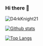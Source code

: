 ### **Hi there** 👋

<!--
**D4rkKnight21/D4rkKnight21** is a ✨ _special_ ✨ repository because its `README.md` (this file) appears on your GitHub profile.

Here are some ideas to get you started:

- 🔭 I’m currently working on ...
- 🌱 I’m currently learning ...
- 👯 I’m looking to collaborate on ...
- 🤔 I’m looking for help with ...
- 💬 Ask me about ...
- 📫 How to reach me: ...
- 😄 Pronouns: ...
- ⚡ Fun fact: ...
-->

<p align=left> <img src=https://komarev.com/ghpvc/?username=D4rkKnight21 alt=D4rkKnight21 /> </p>

[![Github stats](https://github-readme-stats.vercel.app/api?username=D4rkKnight21&show_icons=true&include_all_commits=true)](https://github.com/D4rkKnight21/github-readme-stats)

[![Top Langs](https://github-readme-stats.vercel.app/api/top-langs/?username=D4rkKnight21&layout=compact)](https://github.com/D4rkKnight21/github-readme-stats)

